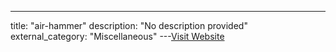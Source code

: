 ---
title: "air-hammer"
description: "No description provided"
external_category: "Miscellaneous"
---[Visit Website](https://github.com/Wh1t3Rh1n0/air-hammer)

